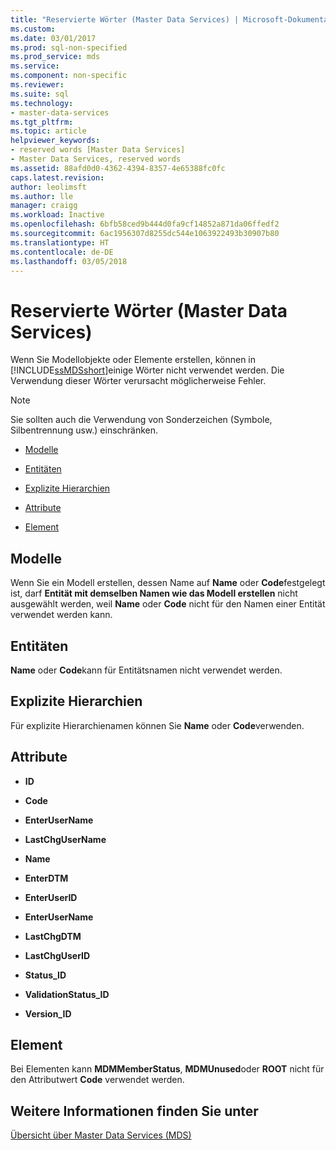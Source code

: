 ```yaml
---
title: "Reservierte Wörter (Master Data Services) | Microsoft-Dokumentation"
ms.custom: 
ms.date: 03/01/2017
ms.prod: sql-non-specified
ms.prod_service: mds
ms.service: 
ms.component: non-specific
ms.reviewer: 
ms.suite: sql
ms.technology:
- master-data-services
ms.tgt_pltfrm: 
ms.topic: article
helpviewer_keywords:
- reserved words [Master Data Services]
- Master Data Services, reserved words
ms.assetid: 88afd0d0-4362-4394-8357-4e65388fc0fc
caps.latest.revision: 
author: leolimsft
ms.author: lle
manager: craigg
ms.workload: Inactive
ms.openlocfilehash: 6bfb58ced9b444d0fa9cf14852a871da06ffedf2
ms.sourcegitcommit: 6ac1956307d8255dc544e1063922493b30907b80
ms.translationtype: HT
ms.contentlocale: de-DE
ms.lasthandoff: 03/05/2018
---
```

# <a name="reserved-words-master-data-services"></a>Reservierte Wörter (Master Data Services)
  Wenn Sie Modellobjekte oder Elemente erstellen, können in [!INCLUDE[ssMDSshort](../includes/ssmdsshort-md.md)]einige Wörter nicht verwendet werden. Die Verwendung dieser Wörter verursacht möglicherweise Fehler.  
  
> [!NOTE]  
>  Sie sollten auch die Verwendung von Sonderzeichen (Symbole, Silbentrennung usw.) einschränken.  
  
-   [Modelle](../master-data-services/reserved-words-master-data-services.md#models)  
  
-   [Entitäten](../master-data-services/reserved-words-master-data-services.md#entities)  
  
-   [Explizite Hierarchien](../master-data-services/reserved-words-master-data-services.md#exhierarchies)  
  
-   [Attribute](../master-data-services/reserved-words-master-data-services.md#attributes)  
  
-   [Element](../master-data-services/reserved-words-master-data-services.md#members)  
  
##  <a name="models"></a> Modelle  
 Wenn Sie ein Modell erstellen, dessen Name auf **Name** oder **Code**festgelegt ist, darf **Entität mit demselben Namen wie das Modell erstellen** nicht ausgewählt werden, weil **Name** oder **Code** nicht für den Namen einer Entität verwendet werden kann.  
  
##  <a name="entities"></a> Entitäten  
 **Name** oder **Code**kann für Entitätsnamen nicht verwendet werden.  
  
##  <a name="exhierarchies"></a> Explizite Hierarchien  
 Für explizite Hierarchienamen können Sie **Name** oder **Code**verwenden.  
  
##  <a name="attributes"></a> Attribute  
  
-   **ID**  
  
-   **Code**  
  
-   **EnterUserName**  
  
-   **LastChgUserName**  
  
-   **Name**  
  
-   **EnterDTM**  
  
-   **EnterUserID**  
  
-   **EnterUserName**  
  
-   **LastChgDTM**  
  
-   **LastChgUserID**  
  
-   **Status_ID**  
  
-   **ValidationStatus_ID**  
  
-   **Version_ID**  
  
##  <a name="members"></a> Element  
 Bei Elementen kann **MDMMemberStatus**, **MDMUnused**oder **ROOT** nicht für den Attributwert **Code** verwendet werden.  
  
## <a name="see-also"></a>Weitere Informationen finden Sie unter  
 [Übersicht über Master Data Services &#40;MDS&#41;](../master-data-services/master-data-services-overview-mds.md)  
  
  
